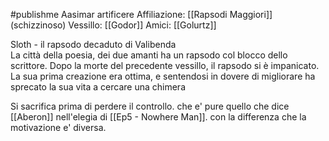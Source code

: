 #publishme 
Aasimar artificere
Affiliazione: [[Rapsodi Maggiori]] (schizzinoso)
Vessillo: [[Godor]]
Amici: [[Golurtz]]

Sloth - il rapsodo decaduto di Valibenda  
La città della poesia, dei due amanti ha un rapsodo col blocco dello scrittore. Dopo la morte del precedente vessillo, il rapsodo si è impanicato. La sua prima creazione era ottima, e sentendosi in dovere di migliorare ha sprecato la sua vita a cercare una chimera 

Si sacrifica prima di perdere il controllo. che e' pure quello che dice [[Aberon]] nell'elegia di [[Ep5 - Nowhere Man]]. con la differenza che la motivazione e' diversa.